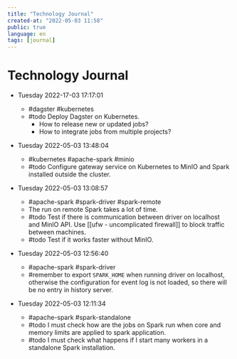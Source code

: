 ```yaml
---
title: "Technology Journal"
created-at: "2022-05-03 11:58"
public: true
language: en
tags: [journal]
---
```


# Technology Journal

- Tuesday 2022-17-03 17:17:01 
	- #dagster #kubernetes 
	- #todo Deploy Dagster on Kubernetes.
		- How to release new or updated jobs?
		- How to integrate jobs from multiple projects?

- Tuesday 2022-05-03 13:48:04 
	- #kubernetes #apache-spark #minio
	- #todo Configure gateway service on Kubernetes to MinIO and Spark installed outside the cluster.

- Tuesday 2022-05-03 13:08:57 
	- #apache-spark #spark-driver #spark-remote
	- The run on remote Spark takes a lot of time.
	- #todo Test if there is communication between driver on localhost and MinIO API. Use [[ufw - uncomplicated firewall]] to block traffic between machines.
	- #todo Test if it works faster without MinIO.

- Tuesday 2022-05-03 12:56:40 
	- #apache-spark #spark-driver
	- #remember to export `SPARK_HOME` when running driver on localhost, otherwise the configuration for event log is not loaded, so there will be no entry in history server.

- Tuesday 2022-05-03 12:11:34 
	- #apache-spark #spark-standalone
	- #todo I must check how are the jobs on Spark run when core and memory limits are applied to spark application.
	- #todo I must check what happens if I start many workers in a standalone Spark installation.

